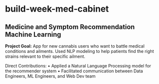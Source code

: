 # build-week-med-cabinet

## Medicine and Symptom Recommendation Machine Learning 

**Project Goal:** App for new cannabis users who want to battle medical conditions and ailments. Used NLP modeling to help patients find the right strains relevant to their specific ailment.

Direct Contributions: 
•	Applied a Natural Language Processing model for the recommender system 
•	Facilitated communication between Data Engineers, ML Engineers, and Web Dev team
